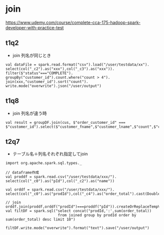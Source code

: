 # join

https://www.udemy.com/course/complete-cca-175-hadoop-spark-developer-with-practice-test


## t1q2
- join 列名が同じとき

```
val dataFile = spark.read.format("csv").load("/user/testdata/xx").
select(col("_c2").as("xxx"),col("_c3").as("xxx")).
filter($"status"==="COMPLETE").
groupBy("customer_id").count.where("count > 4").
join(xxx,"customer_id").sort("count").
write.mode("overwrite").json("/user/output")

```

## t1q8
- join 列名が違う時

```
val result = groupDF.join(cus, $"order_customer_id" === $"customer_id").select($"customer_fname",$"customer_lname",$"count",$"customer_status")
```


## t2q7
- テーブル名＋列名それぞれ指定してjoin
```
import org.apache.spark.sql.types._

// dataframe作成
val proddf = spark.read.csv("/user/testdata/xxx/").
select(col("_c0").as("pId"),col("_c2").as("name"))

val orddf = spark.read.csv("/user/testdata/xxx/").
select(col("_c0").as("prodId"),col("_c4").as("order_total").cast(DoubleType))

// join
orddf.join(proddf,orddf("prodId")===proddf("pId")).createOrReplaceTempView("joined")
val filtDF = spark.sql("select concat("prodId,':',sum(order_total)) 
                        from joined group by prodId order by sum(order_total) desc limit 10")

filtDF.write.mode("overwrite").format("text").save("/user/output")

```
